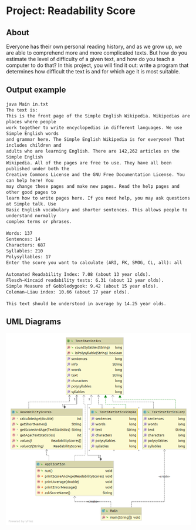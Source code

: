 # Project: Readability Score

## About
Everyone has their own personal reading history, and as we grow up, we are able to comprehend more and more complicated texts. But how do you estimate the level of difficulty of a given text, and how do you teach a computer to do that? In this project, you will find it out: write a program that determines how difficult the text is and for which age it is most suitable.

## Output example

```
java Main in.txt
The text is:
This is the front page of the Simple English Wikipedia. Wikipedias are places where people
work together to write encyclopedias in different languages. We use Simple English words
and grammar here. The Simple English Wikipedia is for everyone! That includes children and
adults who are learning English. There are 142,262 articles on the Simple English
Wikipedia. All of the pages are free to use. They have all been published under both the
Creative Commons License and the GNU Free Documentation License. You can help here! You
may change these pages and make new pages. Read the help pages and other good pages to
learn how to write pages here. If you need help, you may ask questions at Simple talk. Use
Basic English vocabulary and shorter sentences. This allows people to understand normally
complex terms or phrases.
 
Words: 137
Sentences: 14
Characters: 687
Syllables: 210
Polysyllables: 17
Enter the score you want to calculate (ARI, FK, SMOG, CL, all): all
 
Automated Readability Index: 7.08 (about 13 year olds).
Flesch–Kincaid readability tests: 6.31 (about 12 year olds).
Simple Measure of Gobbledygook: 9.42 (about 15 year olds).
Coleman–Liau index: 10.66 (about 17 year olds).
 
This text should be understood in average by 14.25 year olds.
```
## UML Diagrams

![Package readability](uml/readability.png)
